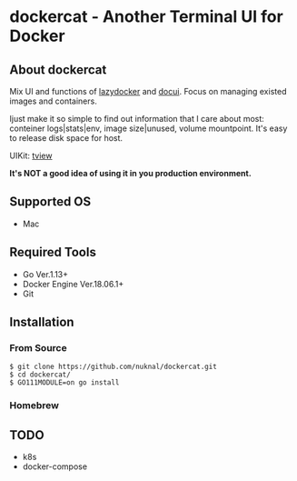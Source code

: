 # dockercat - Another Terminal UI for Docker

## About dockercat

Mix UI and functions of [lazydocker](https://github.com/jesseduffield/lazydocker) and [docui](https://github.com/skanehira/docui). Focus on managing existed images and containers.

Ijust make it so simple to find out information that I care about most: conteiner logs|stats|env, image size|unused, volume mountpoint. It's easy to release disk space for host.

UIKit: [tview](https://github.com/rivo/tview)

**It's NOT a good idea of using it in you production environment.**

## Supported OS

- Mac

## Required Tools

- Go Ver.1.13+
- Docker Engine Ver.18.06.1+
- Git

## Installation

### From Source

```
$ git clone https://github.com/nuknal/dockercat.git
$ cd dockercat/
$ GO111MODULE=on go install
```

### Homebrew

## TODO

- k8s
- docker-compose
